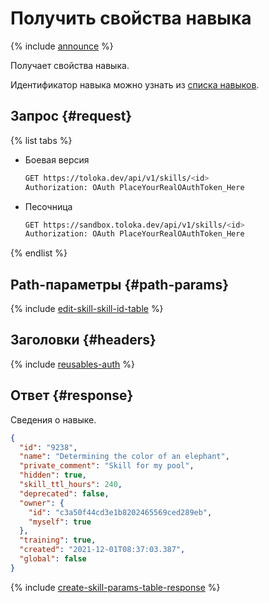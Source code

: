 # Получить свойства навыка

{% include [announce](../_includes/announce.md) %}

Получает свойства навыка.

Идентификатор навыка можно узнать из [списка навыков](get-skill-list.md).

## Запрос {#request}

{% list tabs %}

- Боевая версия

    ```bash
    GET https://toloka.dev/api/v1/skills/<id>
    Authorization: OAuth PlaceYourRealOAuthToken_Here
    ```

- Песочница

    ```bash
    GET https://sandbox.toloka.dev/api/v1/skills/<id>
    Authorization: OAuth PlaceYourRealOAuthToken_Here
    ```

{% endlist %}

## Path-параметры {#path-params}

{% include [edit-skill-skill-id-table](../_includes/concepts/edit-skill/id-edit-skill/skill-id-table.md) %}

## Заголовки {#headers}

{% include [reusables-auth](../_includes/reusables/id-reusables/auth.md) %}

## Ответ {#response}

Сведения о навыке.

```json
{
  "id": "9238",
  "name": "Determining the color of an elephant",
  "private_comment": "Skill for my pool",
  "hidden": true,
  "skill_ttl_hours": 240,
  "deprecated": false,
  "owner": {
    "id": "c3a50f44cd3e1b8202465569ced289eb",
    "myself": true
  },
  "training": true,
  "created": "2021-12-01T08:37:03.387",
  "global": false
}
```

{% include [create-skill-params-table-response](../_includes/concepts/create-skill/id-create-skill/params-table-response.md) %}